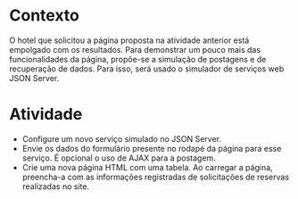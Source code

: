 # Contexto
O hotel que solicitou a página proposta na atividade anterior está empolgado com os resultados. Para demonstrar um pouco mais das funcionalidades da página, propõe-se a simulação de postagens e de recuperação de dados. Para isso, será usado o simulador de serviços web JSON Server.

# Atividade
- Configure um novo serviço simulado no JSON Server.
- Envie os dados do formulário presente no rodapé da página para esse serviço. É opcional o uso de AJAX para a postagem.
- Crie uma nova página HTML com uma tabela. Ao carregar a página, preencha-a com as informações registradas de solicitações de reservas realizadas no site.
